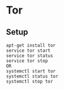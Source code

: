 # Tor 
## Setup 
````
apt-get install tor 
service tor start
service tor status 
service tor stop 
OR
systemctl start tor 
systemctl status tor
systemctl stop tor
````
